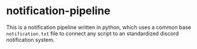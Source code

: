 # notification-pipeline
This is a notification pipeline written in python, which uses a common base `notification.txt` file to connect any script to an standardized discord notification system. 
